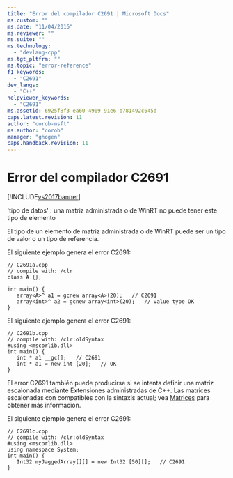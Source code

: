 ```yaml
---
title: "Error del compilador C2691 | Microsoft Docs"
ms.custom: ""
ms.date: "11/04/2016"
ms.reviewer: ""
ms.suite: ""
ms.technology: 
  - "devlang-cpp"
ms.tgt_pltfrm: ""
ms.topic: "error-reference"
f1_keywords: 
  - "C2691"
dev_langs: 
  - "C++"
helpviewer_keywords: 
  - "C2691"
ms.assetid: 6925f8f3-ea60-4909-91e6-b781492c645d
caps.latest.revision: 11
author: "corob-msft"
ms.author: "corob"
manager: "ghogen"
caps.handback.revision: 11
---
```

# Error del compilador C2691
[!INCLUDE[vs2017banner](../../assembler/inline/includes/vs2017banner.md)]

'tipo de datos' : una matriz administrada o de WinRT no puede tener este tipo de elemento  
  
 El tipo de un elemento de matriz administrada o de WinRT puede ser un tipo de valor o un tipo de referencia.  
  
 El siguiente ejemplo genera el error C2691:  
  
```  
// C2691a.cpp  
// compile with: /clr  
class A {};  
  
int main() {  
   array<A>^ a1 = gcnew array<A>(20);   // C2691  
   array<int>^ a2 = gcnew array<int>(20);   // value type OK  
}  
```  
  
 El siguiente ejemplo genera el error C2691:  
  
```  
// C2691b.cpp  
// compile with: /clr:oldSyntax  
#using <mscorlib.dll>  
int main() {  
   int * a1 __gc[];   // C2691  
   int * a1 = new int [20];   // OK  
}  
```  
  
 El error C2691 también puede producirse si se intenta definir una matriz escalonada mediante Extensiones administradas de C\+\+.  Las matrices escalonadas con compatibles con la sintaxis actual; vea [Matrices](../../windows/arrays-cpp-component-extensions.md) para obtener más información.  
  
 El siguiente ejemplo genera el error C2691:  
  
```  
// C2691c.cpp  
// compile with: /clr:oldSyntax  
#using <mscorlib.dll>  
using namespace System;  
int main() {  
   Int32 myJaggedArray[][] = new Int32 [50][];   // C2691  
}  
```